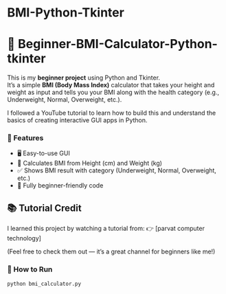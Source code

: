 
# BMI-Python-Tkinter
# 🧮 Beginner-BMI-Calculator-Python-tkinter
This is my **beginner project** using Python and Tkinter.  
It’s a simple **BMI (Body Mass Index)** calculator that takes your height and weight as input and tells you your BMI along with the health category (e.g., Underweight, Normal, Overweight, etc.).

I followed a YouTube tutorial to learn how to build this and understand the basics of creating interactive GUI apps in Python.


### 🔧 Features
- 🖥 Easy-to-use GUI  
- 📏 Calculates BMI from Height (cm) and Weight (kg)  
- ✅ Shows BMI result with category (Underweight, Normal, Overweight, etc.)  
- 👶 Fully beginner-friendly code


## 📚 Tutorial Credit
I learned this project by watching a tutorial from:
👉 [parvat computer technology]

(Feel free to check them out — it’s a great channel for beginners like me!)


### 🚀 How to Run
```bash
python bmi_calculator.py